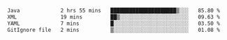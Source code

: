 <!--START_SECTION:waka-->

```txt
Java             2 hrs 55 mins   █████████████████████▒░░░   85.80 %
XML              19 mins         ██▒░░░░░░░░░░░░░░░░░░░░░░   09.63 %
YAML             7 mins          █░░░░░░░░░░░░░░░░░░░░░░░░   03.50 %
GitIgnore file   2 mins          ▒░░░░░░░░░░░░░░░░░░░░░░░░   01.08 %
```

<!--END_SECTION:waka-->
